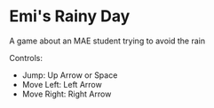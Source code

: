 # Emi's Rainy Day
A game about an MAE student trying to avoid the rain

Controls:
- Jump: Up Arrow or Space
- Move Left: Left Arrow
- Move Right: Right Arrow
